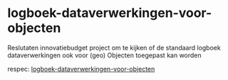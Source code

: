 # logboek-dataverwerkingen-voor-objecten
Reslutaten innovatiebudget project om te kijken of de standaard logboek dataverwerkingen ook voor (geo) Objecten toegepast kan worden

respec: [logboek-dataverwerkingen-voor-objecten](https://geonovum.github.io/logboek-dataverwerkingen-voor-objecten/)